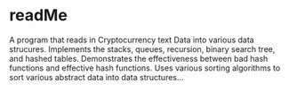 # readMe

A program that reads in Cryptocurrency text Data into various data strucures.
Implements the stacks, queues, recursion, binary search tree, and hashed tables.
Demonstrates the effectiveness between bad hash functions and effective hash functions. 
Uses various sorting algorithms to sort various abstract data into data structures...

